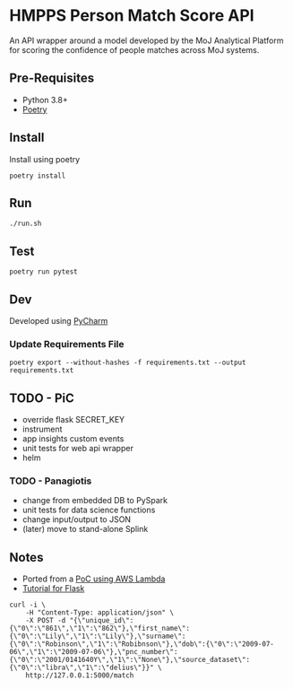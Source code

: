 # HMPPS Person Match Score API

An API wrapper around a model developed by the MoJ Analytical Platform for scoring the confidence 
of people matches across MoJ systems.

## Pre-Requisites

* Python 3.8+
* [Poetry](https://python-poetry.org/docs/)

## Install

Install using poetry

`poetry install`

## Run

`./run.sh`

## Test

`poetry run pytest`

## Dev

Developed using [PyCharm](https://www.jetbrains.com/pycharm/download/)

### Update Requirements File

`poetry export --without-hashes -f requirements.txt --output requirements.txt`

## TODO - PiC

- override flask SECRET_KEY
- instrument
- app insights custom events
- unit tests for web api wrapper
- helm

### TODO - Panagiotis
- change from embedded DB to PySpark
- unit tests for data science functions
- change input/output to JSON
- (later) move to stand-alone Splink

## Notes

* Ported from a [PoC using AWS Lambda](https://github.com/moj-analytical-services/pic_scoring_prototype_python)
* [Tutorial for Flask](https://flask.palletsprojects.com/en/2.1.x/tutorial/)

```
curl -i \
    -H "Content-Type: application/json" \
    -X POST -d "{\"unique_id\":{\"0\":\"861\",\"1\":\"862\"},\"first_name\":{\"0\":\"Lily\",\"1\":\"Lily\"},\"surname\":{\"0\":\"Robinson\",\"1\":\"Robibnson\"},\"dob\":{\"0\":\"2009-07-06\",\"1\":\"2009-07-06\"},\"pnc_number\":{\"0\":\"2001/0141640Y\",\"1\":\"None\"},\"source_dataset\":{\"0\":\"libra\",\"1\":\"delius\"}}" \
    http://127.0.0.1:5000/match
```

